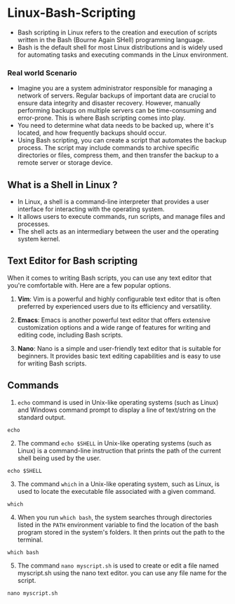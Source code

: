 # Linux-Bash-Scripting
- Bash scripting in Linux refers to the creation and execution of scripts written in the Bash (Bourne Again SHell) programming language.
- Bash is the default shell for most Linux distributions and is widely used for automating tasks and executing commands in the Linux environment.

### Real world Scenario 
- Imagine you are a system administrator responsible for managing a network of servers. Regular backups of important data are crucial to ensure data integrity and disaster recovery. However, manually performing backups on multiple servers can be time-consuming and error-prone. This is where Bash scripting comes into play.
- You need to determine what data needs to be backed up, where it's located, and how frequently backups should occur.
- Using Bash scripting, you can create a script that automates the backup process. The script may include commands to archive specific directories or files, compress them, and then transfer the backup to a remote server or storage device.

## What is a Shell in Linux ? 
- In Linux, a shell is a command-line interpreter that provides a user interface for interacting with the operating system. 
- It allows users to execute commands, run scripts, and manage files and processes.
- The shell acts as an intermediary between the user and the operating system kernel.

## Text Editor for Bash scripting
When it comes to writing Bash scripts, you can use any text editor that you're comfortable with. Here are a few popular options.
1. **Vim**: Vim is a powerful and highly configurable text editor that is often preferred by experienced users due to its efficiency and versatility.

2. **Emacs**: Emacs is another powerful text editor that offers extensive customization options and a wide range of features for writing and editing code, including Bash scripts.

3. **Nano**: Nano is a simple and user-friendly text editor that is suitable for beginners. It provides basic text editing capabilities and is easy to use for writing Bash scripts.

## Commands 

1. `echo` command is used in Unix-like operating systems (such as Linux) and Windows command prompt to display a line of text/string on the standard output.
```shell
echo
```
2. The command `echo $SHELL` in Unix-like operating systems (such as Linux) is a command-line instruction that prints the path of the current shell being used by the user.
```shell 
echo $SHELL
```

3. The command `which` in a Unix-like operating system, such as Linux, is used to locate the executable file associated with a given command.
```shell
which
```

4. When you run `which bash`, the system searches through directories listed in the `PATH` environment variable to find the location of the bash program stored in the system's folders. It then prints out the path to the terminal. 
```shell
which bash
```

5. The command `nano myscript.sh` is used to create or edit a file named myscript.sh using the nano text editor. you can use any file name for the script. 
```shell
nano myscript.sh
```

